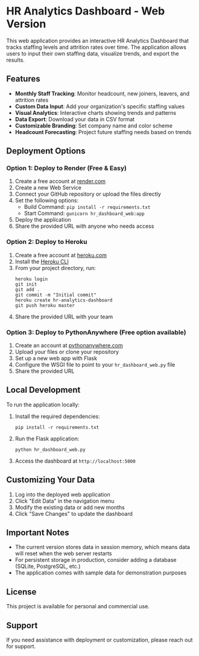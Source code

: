 # HR Analytics Dashboard - Web Version

This web application provides an interactive HR Analytics Dashboard that tracks staffing levels and attrition rates over time. The application allows users to input their own staffing data, visualize trends, and export the results.

## Features

- **Monthly Staff Tracking**: Monitor headcount, new joiners, leavers, and attrition rates
- **Custom Data Input**: Add your organization's specific staffing values
- **Visual Analytics**: Interactive charts showing trends and patterns
- **Data Export**: Download your data in CSV format
- **Customizable Branding**: Set company name and color scheme
- **Headcount Forecasting**: Project future staffing needs based on trends

## Deployment Options

### Option 1: Deploy to Render (Free & Easy)

1. Create a free account at [render.com](https://render.com/)
2. Create a new Web Service
3. Connect your GitHub repository or upload the files directly
4. Set the following options:
   - Build Command: `pip install -r requirements.txt`
   - Start Command: `gunicorn hr_dashboard_web:app`
5. Deploy the application
6. Share the provided URL with anyone who needs access

### Option 2: Deploy to Heroku

1. Create a free account at [heroku.com](https://heroku.com)
2. Install the [Heroku CLI](https://devcenter.heroku.com/articles/heroku-cli)
3. From your project directory, run:
   ```
   heroku login
   git init
   git add .
   git commit -m "Initial commit"
   heroku create hr-analytics-dashboard
   git push heroku master
   ```
4. Share the provided URL with your team

### Option 3: Deploy to PythonAnywhere (Free option available)

1. Create an account at [pythonanywhere.com](https://www.pythonanywhere.com/)
2. Upload your files or clone your repository
3. Set up a new web app with Flask
4. Configure the WSGI file to point to your `hr_dashboard_web.py` file
5. Share the provided URL

## Local Development

To run the application locally:

1. Install the required dependencies:
   ```
   pip install -r requirements.txt
   ```

2. Run the Flask application:
   ```
   python hr_dashboard_web.py
   ```

3. Access the dashboard at `http://localhost:5000`

## Customizing Your Data

1. Log into the deployed web application
2. Click "Edit Data" in the navigation menu
3. Modify the existing data or add new months
4. Click "Save Changes" to update the dashboard

## Important Notes

- The current version stores data in session memory, which means data will reset when the web server restarts
- For persistent storage in production, consider adding a database (SQLite, PostgreSQL, etc.)
- The application comes with sample data for demonstration purposes

## License

This project is available for personal and commercial use.

## Support

If you need assistance with deployment or customization, please reach out for support.

